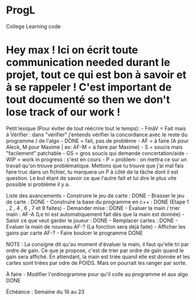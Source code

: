 # ProgL
College Learning code

Hey max ! Ici on écrit toute communication needed durant le projet, tout ce qui est bon à savoir et à se rappeler ! C'est important de tout documenté so then we don't lose track of our work !
=======

Petit lexique (Pour éviter de tout réécrire tout le temps):
		- FmàV = Fait mais à Vérifier : dans "vérifier" j'entends vérifier la concordance avec le reste du programme / de l'algo
		- DONE = fait, pas de problème
		- AF = à faire (A pour Aleck, M pour Maxime | ex: AF-M = à faire par Maxime)
		- S = soucis mais "facilement" patchable
		- GS = gros soucis qui demande concertation/aide
		- WIP = work in progress : c'est en cours
		- P = problem : on mettra ce sur un travail qu'on trouve problématique. Mettons que tu trouve que j'ai mal fais faire truc dans un fichier, tu marquera un P à côté de la tâche dont il est question. Le but étant de savoir ce que l'autre fait et lui dire le plus vite possible si problème il y a.

Liste des avancements
	- Construire le jeu de carte : 				DONE
	- Brasser le jeu de carte :					DONE
	- Construire la base du programme en c++ :	DONE (Etape 1 , 2 , 4 , 6 , 7 et 9 faites)
	- Demander mise : 							DONE
	- Évaluer la main / trier main :			AF-A (Le tri est automatiquement fait dès que la main est donnée)
	- Saisir ce que veut garder le joueur :		DONE
	- Remplacer cartes :						DONE
	- Evaluer la main de nouveau				AF-? (La fonction sera déjà faite)
	- Afficher les gains par carte				AF-? 
	- Faire boulcer le programme				DONE

NOTE :	La consigne dit qu'au moment d'évaluer la main, il faut qu'elle tri par ordre de gain. Ce que je propose, c'est de trier par ordre de gain quand le gain sera affiché.
		En attendant, la main est triée quand elle est donnée et les cartes sont triées par odre de POIDS. Mais on pourrait les ranger par sorte.

À faire
	- Modifier l'ordinogramme pour qu'il colle
	  au programme et aux algo					DONE

Échéance : Semaine du 16 au 23

